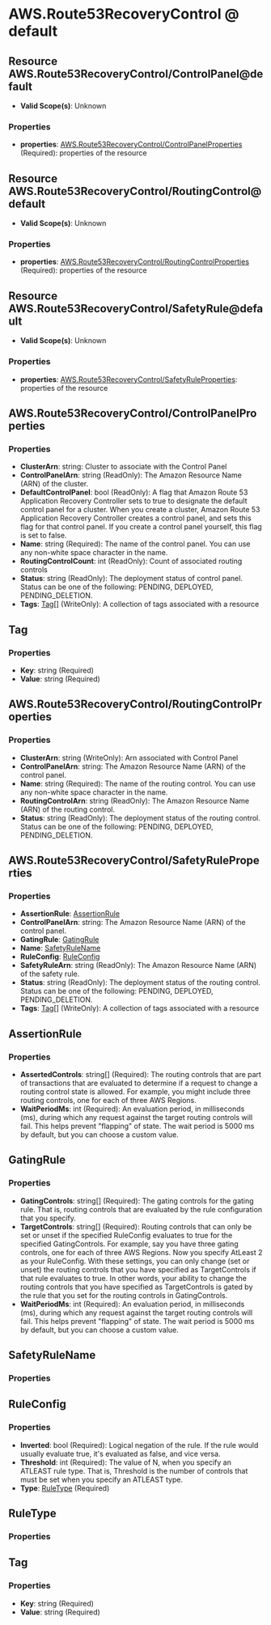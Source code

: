# AWS.Route53RecoveryControl @ default

## Resource AWS.Route53RecoveryControl/ControlPanel@default
* **Valid Scope(s)**: Unknown
### Properties
* **properties**: [AWS.Route53RecoveryControl/ControlPanelProperties](#awsroute53recoverycontrolcontrolpanelproperties) (Required): properties of the resource

## Resource AWS.Route53RecoveryControl/RoutingControl@default
* **Valid Scope(s)**: Unknown
### Properties
* **properties**: [AWS.Route53RecoveryControl/RoutingControlProperties](#awsroute53recoverycontrolroutingcontrolproperties) (Required): properties of the resource

## Resource AWS.Route53RecoveryControl/SafetyRule@default
* **Valid Scope(s)**: Unknown
### Properties
* **properties**: [AWS.Route53RecoveryControl/SafetyRuleProperties](#awsroute53recoverycontrolsafetyruleproperties): properties of the resource

## AWS.Route53RecoveryControl/ControlPanelProperties
### Properties
* **ClusterArn**: string: Cluster to associate with the Control Panel
* **ControlPanelArn**: string (ReadOnly): The Amazon Resource Name (ARN) of the cluster.
* **DefaultControlPanel**: bool (ReadOnly): A flag that Amazon Route 53 Application Recovery Controller sets to true to designate the default control panel for a cluster. When you create a cluster, Amazon Route 53 Application Recovery Controller creates a control panel, and sets this flag for that control panel. If you create a control panel yourself, this flag is set to false.
* **Name**: string (Required): The name of the control panel. You can use any non-white space character in the name.
* **RoutingControlCount**: int (ReadOnly): Count of associated routing controls
* **Status**: string (ReadOnly): The deployment status of control panel. Status can be one of the following: PENDING, DEPLOYED, PENDING_DELETION.
* **Tags**: [Tag](#tag)[] (WriteOnly): A collection of tags associated with a resource

## Tag
### Properties
* **Key**: string (Required)
* **Value**: string (Required)

## AWS.Route53RecoveryControl/RoutingControlProperties
### Properties
* **ClusterArn**: string (WriteOnly): Arn associated with Control Panel
* **ControlPanelArn**: string: The Amazon Resource Name (ARN) of the control panel.
* **Name**: string (Required): The name of the routing control. You can use any non-white space character in the name.
* **RoutingControlArn**: string (ReadOnly): The Amazon Resource Name (ARN) of the routing control.
* **Status**: string (ReadOnly): The deployment status of the routing control. Status can be one of the following: PENDING, DEPLOYED, PENDING_DELETION.

## AWS.Route53RecoveryControl/SafetyRuleProperties
### Properties
* **AssertionRule**: [AssertionRule](#assertionrule)
* **ControlPanelArn**: string: The Amazon Resource Name (ARN) of the control panel.
* **GatingRule**: [GatingRule](#gatingrule)
* **Name**: [SafetyRuleName](#safetyrulename)
* **RuleConfig**: [RuleConfig](#ruleconfig)
* **SafetyRuleArn**: string (ReadOnly): The Amazon Resource Name (ARN) of the safety rule.
* **Status**: string (ReadOnly): The deployment status of the routing control. Status can be one of the following: PENDING, DEPLOYED, PENDING_DELETION.
* **Tags**: [Tag](#tag)[] (WriteOnly): A collection of tags associated with a resource

## AssertionRule
### Properties
* **AssertedControls**: string[] (Required): The routing controls that are part of transactions that are evaluated to determine if a request to change a routing control state is allowed. For example, you might include three routing controls, one for each of three AWS Regions.
* **WaitPeriodMs**: int (Required): An evaluation period, in milliseconds (ms), during which any request against the target routing controls will fail. This helps prevent "flapping" of state. The wait period is 5000 ms by default, but you can choose a custom value.

## GatingRule
### Properties
* **GatingControls**: string[] (Required): The gating controls for the gating rule. That is, routing controls that are evaluated by the rule configuration that you specify.
* **TargetControls**: string[] (Required): Routing controls that can only be set or unset if the specified RuleConfig evaluates to true for the specified GatingControls. For example, say you have three gating controls, one for each of three AWS Regions. Now you specify AtLeast 2 as your RuleConfig. With these settings, you can only change (set or unset) the routing controls that you have specified as TargetControls if that rule evaluates to true. 
In other words, your ability to change the routing controls that you have specified as TargetControls is gated by the rule that you set for the routing controls in GatingControls.
* **WaitPeriodMs**: int (Required): An evaluation period, in milliseconds (ms), during which any request against the target routing controls will fail. This helps prevent "flapping" of state. The wait period is 5000 ms by default, but you can choose a custom value.

## SafetyRuleName
### Properties

## RuleConfig
### Properties
* **Inverted**: bool (Required): Logical negation of the rule. If the rule would usually evaluate true, it's evaluated as false, and vice versa.
* **Threshold**: int (Required): The value of N, when you specify an ATLEAST rule type. That is, Threshold is the number of controls that must be set when you specify an ATLEAST type.
* **Type**: [RuleType](#ruletype) (Required)

## RuleType
### Properties

## Tag
### Properties
* **Key**: string (Required)
* **Value**: string (Required)

